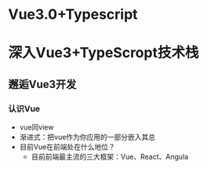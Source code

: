 # Vue3.0+Typescript

# 深入Vue3+TypeScropt技术栈

## 邂逅Vue3开发

### 认识Vue

- vue同view
- 渐进式：把vue作为你应用的一部分嵌入其总
- 目前Vue在前端处在什么地位？
  - 目前前端最主流的三大框架：Vue、React、Angula